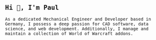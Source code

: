 <samp>
  
## Hi 👋, I'm Paul
  
As a dedicated Mechanical Engineer and Developer based in Germany, I possess a deep passion for CAD software, data science, and web development. Additionally, I manage and maintain a collection of World of Warcraft addons.

<!-- 👨‍💻 You can read more about my projects at -->

</samp>
